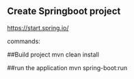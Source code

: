 ## Create Springboot project
https://start.spring.io/

commands:

##Build project 
  mvn clean install

##run the application
  mvn spring-boot:run